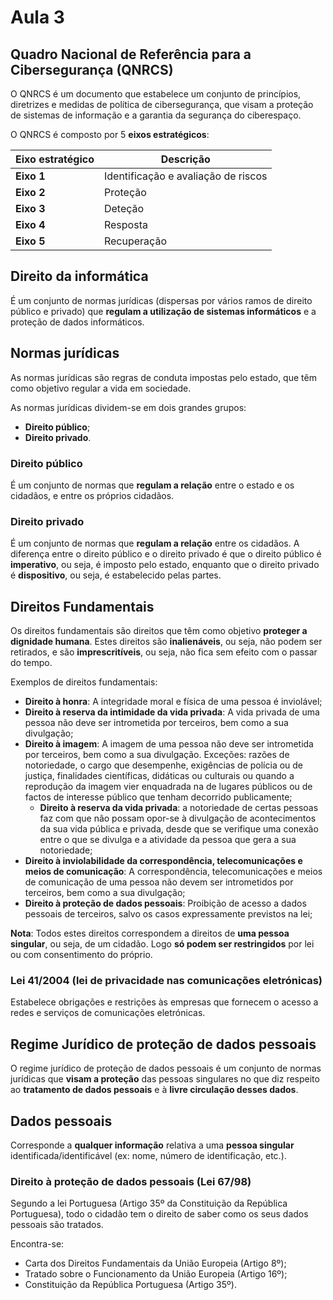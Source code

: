 # Aula 3

## Quadro Nacional de Referência para a Cibersegurança (QNRCS)

O QNRCS é um documento que estabelece um conjunto de princípios, diretrizes e medidas de política de cibersegurança, que visam a proteção de sistemas de informação e a garantia da segurança do ciberespaço.

O QNRCS é composto por 5 **eixos estratégicos**:

| Eixo estratégico | Descrição                           |
| ---------------- | ----------------------------------- |
| **Eixo 1**       | Identificação e avaliação de riscos |
| **Eixo 2**       | Proteção                            |
| **Eixo 3**       | Deteção                             |
| **Eixo 4**       | Resposta                            |
| **Eixo 5**       | Recuperação                         |

## Direito da informática

É um conjunto de normas jurídicas (dispersas por vários ramos de direito público e privado) que **regulam a utilização de sistemas informáticos** e a proteção de dados informáticos.

## Normas jurídicas

As normas jurídicas são regras de conduta impostas pelo estado, que têm como objetivo regular a vida em sociedade.

As normas jurídicas dividem-se em dois grandes grupos:
 - **Direito público**;
 - **Direito privado**.

### Direito público

É um conjunto de normas que **regulam a relação** entre o estado e os cidadãos, e entre os próprios cidadãos.

### Direito privado

É um conjunto de normas que **regulam a relação** entre os cidadãos. A diferença entre o direito público e o direito privado é que o direito público é **imperativo**, ou seja, é imposto pelo estado, enquanto que o direito privado é **dispositivo**, ou seja, é estabelecido pelas partes.

## Direitos Fundamentais

Os direitos fundamentais são direitos que têm como objetivo **proteger a dignidade humana**. Estes direitos são **inalienáveis**, ou seja, não podem ser retirados, e são **imprescritíveis**, ou seja, não fica sem efeito com o passar do tempo.

Exemplos de direitos fundamentais:
 - **Direito à honra**: A integridade moral e física de uma pessoa é inviolável;
 - **Direito à reserva da intimidade da vida privada**: A vida privada de uma pessoa não deve ser intrometida por terceiros, bem como a sua divulgação;
 - **Direito à imagem**: A imagem de uma pessoa não deve ser intrometida por terceiros, bem como a sua divulgação. Exceções: razões de notoriedade, o cargo que desempenhe, exigências de polícia ou de justiça, finalidades científicas, didáticas ou culturais ou quando a reprodução da imagem vier enquadrada na de lugares públicos ou de factos de interesse público que tenham decorrido publicamente;
   - **Direito à reserva da vida privada**: a notoriedade de certas pessoas faz com que não possam opor-se à divulgação de acontecimentos da sua vida pública e privada, desde que se verifique uma conexão entre o que se divulga e a atividade da pessoa que gera a sua notoriedade;
 - **Direito à inviolabilidade da correspondência, telecomunicações e meios de comunicação**: A correspondência, telecomunicações e meios de comunicação de uma pessoa não devem ser intrometidos por terceiros, bem como a sua divulgação;
 - **Direito à proteção de dados pessoais**: Proibição de acesso a dados pessoais de terceiros, salvo os casos expressamente previstos na lei;

**Nota**: Todos estes direitos correspondem a direitos de **uma pessoa singular**, ou seja, de um cidadão. Logo **só podem ser restringidos** por lei ou com consentimento do próprio.

### Lei 41/2004 (lei de privacidade nas comunicações eletrónicas)

Estabelece obrigações e restrições às empresas que fornecem o acesso a redes e serviços de comunicações eletrónicas.


## Regime Jurídico de proteção de dados pessoais

O regime jurídico de proteção de dados pessoais é um conjunto de normas jurídicas que **visam a proteção** das pessoas singulares no que diz respeito ao **tratamento de dados pessoais** e à **livre circulação desses dados**.

## Dados pessoais

Corresponde a **qualquer informação** relativa a uma **pessoa singular** identificada/identificável (ex: nome, número de identificação, etc.).

### Direito à proteção de dados pessoais (Lei 67/98)

Segundo a lei Portuguesa (Artigo 35º da Constituição da República Portuguesa), todo o cidadão tem o direito de saber como os seus dados pessoais são tratados.

Encontra-se:
- Carta dos Direitos Fundamentais da União Europeia (Artigo 8º);
- Tratado sobre o Funcionamento da União Europeia (Artigo 16º);
- Constituição da República Portuguesa (Artigo 35º).
